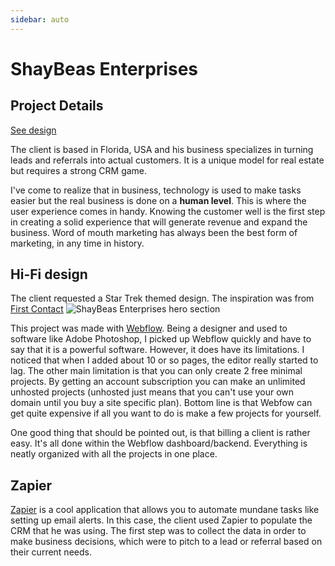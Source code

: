 ```yaml
---
sidebar: auto
---
```


# ShayBeas Enterprises

## Project Details

[See design](https://shaybeas.webflow.io)

The client is based in Florida, USA and his business specializes in turning leads and referrals into actual customers. It is a unique model for real estate but requires a strong CRM game.

I've come to realize that in business, technology is used to make tasks easier but the real business is done on a **human level**.  This is where the user experience comes in handy.  Knowing the customer well is the first step in creating a solid experience that will generate revenue and expand the business.  Word of mouth marketing has always been the best form of marketing, in any time in history.

## Hi-Fi design

The client requested a Star Trek themed design.  The inspiration was from [First Contact](https://www.imdb.com/title/tt0117731/)
![ShayBeas Enterprises hero section](/images/work/shaybeas/shaybeas-hero.png)

This project was made with [Webflow](https://www.webflow.com).  Being a designer and used to software like Adobe Photoshop, I picked up Webflow quickly and have to say that it is a powerful software.  However, it does have its limitations.  I noticed that when I added about 10 or so pages, the editor really started to lag.  The other main limitation is that you can only create 2 free minimal projects.  By getting an account subscription you can make an unlimited unhosted projects (unhosted just means that you can't use your own domain until you buy a site specific plan).  Bottom line is that Webfow can get quite expensive if all you want to do is make a few projects for yourself.  

One good thing that should be pointed out, is that billing a client is rather easy.  It's all done within the Webflow dashboard/backend.  Everything is neatly organized with all the projects in one place.

## Zapier

[Zapier](https://zapier.com/) is a cool application that allows you to automate mundane tasks like setting up email alerts.  In this case, the client used Zapier to populate the CRM that he was using. The first step was to collect the data in order to make business decisions, which were to pitch to a lead or referral based on their current needs.  

